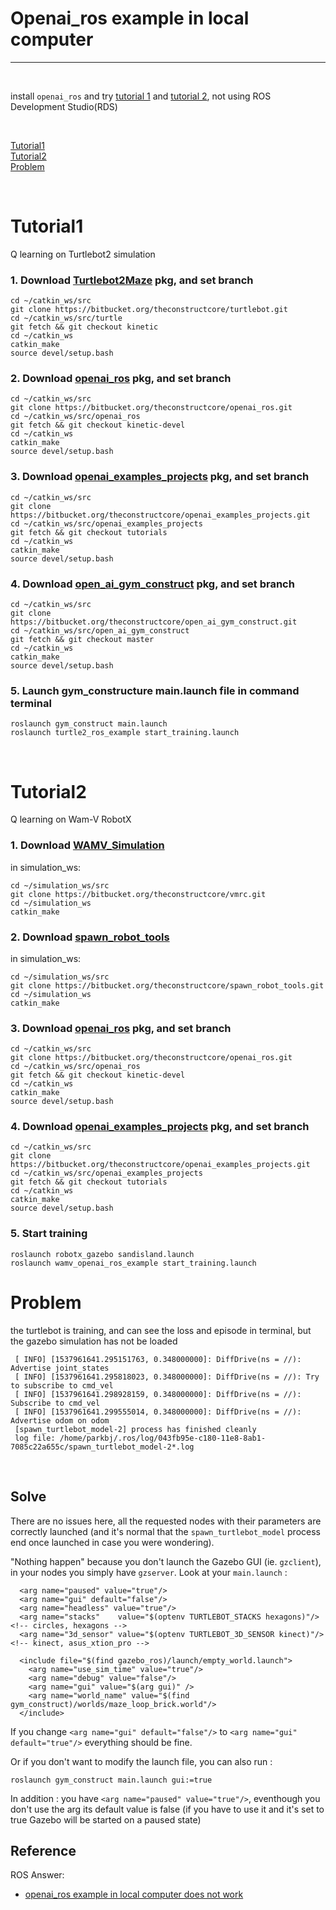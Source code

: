 # Openai_ros example in local computer
-----------

<br>

install `openai_ros` and try [tutorial 1](<http://wiki.ros.org/openai_ros/TurtleBot2%20with%20openai_ros>) and [tutorial 2](http://wiki.ros.org/openai_ros/Wam-V%20RobotX%20Challenge%20with%20openai_ros), not using ROS Development Studio(RDS)

<br>

[Tutorial1](#tutorial1) <br>
[Tutorial2](#tutorial2) <br>
[Problem](#problem) 

<br>

# Tutorial1
Q learning on Turtlebot2 simulation
### 1. Download [Turtlebot2Maze](https://bitbucket.org/theconstructcore/turtlebot/src/master/) pkg, and set branch
```
cd ~/catkin_ws/src
git clone https://bitbucket.org/theconstructcore/turtlebot.git
cd ~/catkin_ws/src/turtle
git fetch && git checkout kinetic
cd ~/catkin_ws
catkin_make
source devel/setup.bash
```

### 2. Download [openai_ros](https://bitbucket.org/theconstructcore/openai_ros/src/kinetic-devel/) pkg, and set branch
```
cd ~/catkin_ws/src
git clone https://bitbucket.org/theconstructcore/openai_ros.git
cd ~/catkin_ws/src/openai_ros
git fetch && git checkout kinetic-devel
cd ~/catkin_ws
catkin_make
source devel/setup.bash
```

### 3. Download [openai_examples_projects](https://bitbucket.org/theconstructcore/openai_examples_projects/src/master/) pkg, and set branch
```
cd ~/catkin_ws/src
git clone https://bitbucket.org/theconstructcore/openai_examples_projects.git
cd ~/catkin_ws/src/openai_examples_projects
git fetch && git checkout tutorials
cd ~/catkin_ws
catkin_make
source devel/setup.bash
```

### 4. Download [open_ai_gym_construct](https://bitbucket.org/theconstructcore/open_ai_gym_construct/src/master/) pkg, and set branch
```
cd ~/catkin_ws/src
git clone https://bitbucket.org/theconstructcore/open_ai_gym_construct.git
cd ~/catkin_ws/src/open_ai_gym_construct
git fetch && git checkout master
cd ~/catkin_ws
catkin_make
source devel/setup.bash
```

### 5. Launch gym_constructure main.launch file in command terminal
```
roslaunch gym_construct main.launch
roslaunch turtle2_ros_example start_training.launch
```

<br>

# Tutorial2
Q learning on Wam-V RobotX
### 1. Download [WAMV_Simulation](https://bitbucket.org/theconstructcore/vmrc/src/master/)
in simulation_ws:
```
cd ~/simulation_ws/src
git clone https://bitbucket.org/theconstructcore/vmrc.git
cd ~/simulation_ws
catkin_make
```

### 2. Download [spawn_robot_tools](https://bitbucket.org/theconstructcore/spawn_robot_tools/src/master/)
in simulation_ws:
```
cd ~/simulation_ws/src
git clone https://bitbucket.org/theconstructcore/spawn_robot_tools.git
cd ~/simulation_ws
catkin_make
```

### 3. Download [openai_ros](https://bitbucket.org/theconstructcore/openai_ros/src/kinetic-devel/) pkg, and set branch
```
cd ~/catkin_ws/src
git clone https://bitbucket.org/theconstructcore/openai_ros.git
cd ~/catkin_ws/src/openai_ros
git fetch && git checkout kinetic-devel
cd ~/catkin_ws
catkin_make
source devel/setup.bash
```

### 4. Download [openai_examples_projects](https://bitbucket.org/theconstructcore/openai_examples_projects/src/master/) pkg, and set branch
```
cd ~/catkin_ws/src
git clone https://bitbucket.org/theconstructcore/openai_examples_projects.git
cd ~/catkin_ws/src/openai_examples_projects
git fetch && git checkout tutorials
cd ~/catkin_ws
catkin_make
source devel/setup.bash
```

### 5. Start training
```
roslaunch robotx_gazebo sandisland.launch
roslaunch wamv_openai_ros_example start_training.launch
```


# Problem
the turtlebot is training, and can see the loss and episode in terminal, but the gazebo simulation has not be loaded
```
 [ INFO] [1537961641.295151763, 0.348000000]: DiffDrive(ns = //): Advertise joint_states
 [ INFO] [1537961641.295818023, 0.348000000]: DiffDrive(ns = //): Try to subscribe to cmd_vel
 [ INFO] [1537961641.298928159, 0.348000000]: DiffDrive(ns = //): Subscribe to cmd_vel
 [ INFO] [1537961641.299555014, 0.348000000]: DiffDrive(ns = //): Advertise odom on odom 
 [spawn_turtlebot_model-2] process has finished cleanly
 log file: /home/parkbj/.ros/log/043fb95e-c180-11e8-8ab1-7085c22a655c/spawn_turtlebot_model-2*.log
```

<br>

## Solve
There are no issues here, all the requested nodes with their parameters are correctly launched (and it's normal that the `spawn_turtlebot_model` process end once launched in case you were wondering).

"Nothing happen" because you don't launch the Gazebo GUI (ie. `gzclient`), in your nodes you simply have `gzserver`. Look at your `main.launch` :
```launch
  <arg name="paused" value="true"/>
  <arg name="gui" default="false"/>
  <arg name="headless" value="true"/>
  <arg name="stacks"    value="$(optenv TURTLEBOT_STACKS hexagons)"/>  <!-- circles, hexagons --> 
  <arg name="3d_sensor" value="$(optenv TURTLEBOT_3D_SENSOR kinect)"/>  <!-- kinect, asus_xtion_pro --> 

  <include file="$(find gazebo_ros)/launch/empty_world.launch">
    <arg name="use_sim_time" value="true"/>
    <arg name="debug" value="false"/>
    <arg name="gui" value="$(arg gui)" />
    <arg name="world_name" value="$(find gym_construct)/worlds/maze_loop_brick.world"/>
  </include>
  ```

  If you change `<arg name="gui" default="false"/>` to `<arg name="gui" default="true"/>` everything should be fine.

Or if you don't want to modify the launch file, you can also run :
```
roslaunch gym_construct main.launch gui:=true
```
In addition : you have `<arg name="paused" value="true"/>`, eventhough you don't use the arg its default value is false (if you have to use it and it's set to true Gazebo will be started on a paused state)

## Reference
ROS Answer:
- [openai_ros example in local computer does not work](https://answers.ros.org/question/304330/openai_ros-example-in-local-computer-does-not-work/)
